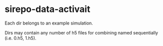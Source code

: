 # sirepo-data-activait

Each dir belongs to an example simulation.

Dirs may contain any number of h5 files for combining named sequentially (i.e. 0.h5, 1.h5).
